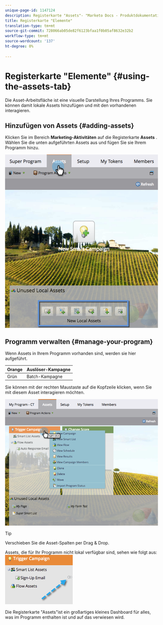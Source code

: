 ```yaml
---
unique-page-id: 1147124
description: Registerkarte "Assets"- "Marketo Docs - Produktdokumentation"
title: Registerkarte "Elemente"
translation-type: tm+mt
source-git-commit: 728066ab05de82f6123bfaa1f0b05af8632e32b2
workflow-type: tm+mt
source-wordcount: '137'
ht-degree: 0%

---
```



# Registerkarte &quot;Elemente&quot; {#using-the-assets-tab}

Die Asset-Arbeitsfläche ist eine visuelle Darstellung Ihres Programms. Sie können damit lokale Assets hinzufügen und mit den vorhandenen interagieren.

## Hinzufügen von Assets {#adding-assets}

Klicken Sie im Bereich **Marketing-Aktivitäten** auf die Registerkarte **Assets** . Wählen Sie die unten aufgeführten Assets aus und fügen Sie sie Ihrem Programm hinzu.

![](assets/programassets.png)

## Programm verwalten  {#manage-your-program}

Wenn Assets in Ihrem Programm vorhanden sind, werden sie hier aufgeführt.

| Orange | Auslöser-Kampagne |
|---|---|
| Grün | Batch-Kampagne |

Sie können mit der rechten Maustaste auf die Kopfzeile klicken, wenn Sie mit diesem Asset interagieren möchten.

![](assets/assetsprefilled.png)

>[!TIP]
>
>Verschieben Sie die Asset-Spalten per Drag &amp; Drop.

Assets, die für Ihr Programm nicht lokal verfügbar sind, sehen wie folgt aus:  ![](assets/image2014-9-18-16-3a30-3a33.png)

Die Registerkarte &quot;Assets&quot;ist ein großartiges kleines Dashboard für alles, was im Programm enthalten ist und auf das verwiesen wird.
